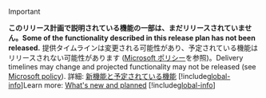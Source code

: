 > [!IMPORTANT]
> <span data-ttu-id="4adc6-101">**このリリース計画で説明されている機能の一部は、まだリリースされていません。**</span><span class="sxs-lookup"><span data-stu-id="4adc6-101">**Some of the functionality described in this release plan has not been released.**</span></span> <span data-ttu-id="4adc6-102">提供タイムラインは変更される可能性があり、予定されている機能はリリースされない可能性があります ([Microsoft ポリシー](https://go.microsoft.com/fwlink/p/?linkid=2007332)を参照)。</span><span class="sxs-lookup"><span data-stu-id="4adc6-102">Delivery timelines may change and projected functionality may not be released (see [Microsoft policy](https://go.microsoft.com/fwlink/p/?linkid=2007332)).</span></span> <span data-ttu-id="4adc6-103">詳細: [新機能と予定されている機能](/dynamics365-release-plan/2020wave1/artificial-intelligence/dynamics365-fraud-protection/planned-features) 
> [!include[global-info](../../../includes/global-info.md)]</span><span class="sxs-lookup"><span data-stu-id="4adc6-103">Learn more: [What's new and planned](/dynamics365-release-plan/2020wave1/artificial-intelligence/dynamics365-fraud-protection/planned-features) 
[!include[global-info](../../../includes/global-info.md)]</span></span>